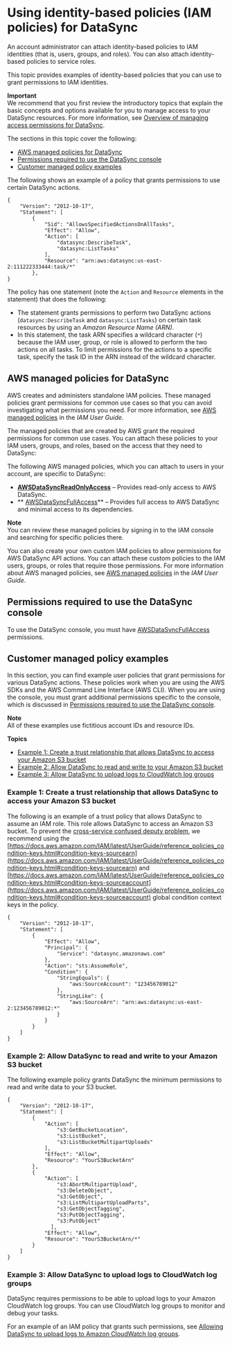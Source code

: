 # Using identity\-based policies \(IAM policies\) for DataSync<a name="using-identity-based-policies"></a>

An account administrator can attach identity\-based policies to IAM identities \(that is, users, groups, and roles\)\. You can also attach identity\-based policies to service roles\.

This topic provides examples of identity\-based policies that you can use to grant permissions to IAM identities\. 

**Important**  
We recommend that you first review the introductory topics that explain the basic concepts and options available for you to manage access to your DataSync resources\. For more information, see [Overview of managing access permissions for DataSync](managing-access-overview.md)\. 

The sections in this topic cover the following:
+ [AWS managed policies for DataSync](#access-policy-examples-aws-managed)
+ [Permissions required to use the DataSync console](#additional-console-required-permissions)
+ [Customer managed policy examples](#customer-managed-policies)

The following shows an example of a policy that grants permissions to use certain DataSync actions\.

```
{
    "Version": "2012-10-17",
    "Statement": [
        {
            "Sid": "AllowsSpecifiedActionsOnAllTasks",
            "Effect": "Allow",
            "Action": [
                "datasync:DescribeTask",
                "datasync:ListTasks"
            ],
            "Resource": "arn:aws:datasync:us-east-2:111222333444:task/*"
        },    
}
```

The policy has one statement \(note the `Action` and `Resource` elements in the statement\) that does the following:
+ The statement grants permissions to perform two DataSync actions \(`datasync:DescribeTask` and `datasync:ListTasks`\) on certain task resources by using an *Amazon Resource Name \(ARN\)*\. 
+ In this statement, the task ARN specifies a wildcard character \(`*`\) because the IAM user, group, or role is allowed to perform the two actions on all tasks\. To limit permissions for the actions to a specific task, specify the task ID in the ARN instead of the wildcard character\. 

## AWS managed policies for DataSync<a name="access-policy-examples-aws-managed"></a>

AWS creates and administers standalone IAM policies\. These managed policies grant permissions for common use cases so that you can avoid investigating what permissions you need\. For more information, see [AWS managed policies](https://docs.aws.amazon.com/IAM/latest/UserGuide/access_policies_managed-vs-inline.html#aws-managed-policies) in the *IAM User Guide*\.

The managed policies that are created by AWS grant the required permissions for common use cases\. You can attach these policies to your IAM users, groups, and roles, based on the access that they need to DataSync:

The following AWS managed policies, which you can attach to users in your account, are specific to DataSync:
+ **[AWSDataSyncReadOnlyAccess](https://console.aws.amazon.com/iam/home?#/policies/arn:aws:iam::aws:policy/AWSDataSyncReadOnlyAccess$jsonEditor)** – Provides read\-only access to AWS DataSync\. 
+ ** [AWSDataSyncFullAccess](https://console.aws.amazon.com/iam/home?#/policies/arn:aws:iam::aws:policy/AWSDataSyncFullAccess$jsonEditor)** – Provides full access to AWS DataSync and minimal access to its dependencies\.

 

**Note**  
You can review these managed policies by signing in to the IAM console and searching for specific policies there\.

You can also create your own custom IAM policies to allow permissions for AWS DataSync API actions\. You can attach these custom policies to the IAM users, groups, or roles that require those permissions\. For more information about AWS managed policies, see [AWS managed policies](https://docs.aws.amazon.com/IAM/latest/UserGuide/access_policies_managed-vs-inline.html#aws-managed-policies) in the *IAM User Guide*\.

## Permissions required to use the DataSync console<a name="additional-console-required-permissions"></a>

To use the DataSync console, you must have [AWSDataSyncFullAccess](https://console.aws.amazon.com/iam/home?#/policies/arn:aws:iam::aws:policy/AWSDataSyncFullAccess$jsonEditor) permissions\.

## Customer managed policy examples<a name="customer-managed-policies"></a>

In this section, you can find example user policies that grant permissions for various DataSync actions\. These policies work when you are using the AWS SDKs and the AWS Command Line Interface \(AWS CLI\)\. When you are using the console, you must grant additional permissions specific to the console, which is discussed in [Permissions required to use the DataSync console](#additional-console-required-permissions)\.

**Note**  
All of these examples use fictitious account IDs and resource IDs\.

**Topics**
+ [Example 1: Create a trust relationship that allows DataSync to access your Amazon S3 bucket](#datasync-example1)
+ [Example 2: Allow DataSync to read and write to your Amazon S3 bucket](#datasync-example2)
+ [Example 3: Allow DataSync to upload logs to CloudWatch log groups](#datasync-example4)

### Example 1: Create a trust relationship that allows DataSync to access your Amazon S3 bucket<a name="datasync-example1"></a>

The following is an example of a trust policy that allows DataSync to assume an IAM role\. This role allows DataSync to access an Amazon S3 bucket\. To prevent the [cross\-service confused deputy problem](cross-service-confused-deputy-prevention.md), we recommend using the [https://docs.aws.amazon.com/IAM/latest/UserGuide/reference_policies_condition-keys.html#condition-keys-sourcearn](https://docs.aws.amazon.com/IAM/latest/UserGuide/reference_policies_condition-keys.html#condition-keys-sourcearn) and [https://docs.aws.amazon.com/IAM/latest/UserGuide/reference_policies_condition-keys.html#condition-keys-sourceaccount](https://docs.aws.amazon.com/IAM/latest/UserGuide/reference_policies_condition-keys.html#condition-keys-sourceaccount) global condition context keys in the policy\.

```
{
    "Version": "2012-10-17",
    "Statement": [
        {
            "Effect": "Allow",
            "Principal": {
                "Service": "datasync.amazonaws.com"
            },
            "Action": "sts:AssumeRole",
            "Condition": {
                "StringEquals": {
                    "aws:SourceAccount": "123456789012"
                },
                "StringLike": {
                    "aws:SourceArn": "arn:aws:datasync:us-east-2:123456789012:*"
                }
            }
        }
    ]
}
```

### Example 2: Allow DataSync to read and write to your Amazon S3 bucket<a name="datasync-example2"></a>

The following example policy grants DataSync the minimum permissions to read and write data to your S3 bucket\.

```
{
    "Version": "2012-10-17",
    "Statement": [
        {
            "Action": [
                "s3:GetBucketLocation",
                "s3:ListBucket",
                "s3:ListBucketMultipartUploads"
            ],
            "Effect": "Allow",
            "Resource": "YourS3BucketArn"
        },
        {
            "Action": [
                "s3:AbortMultipartUpload",
                "s3:DeleteObject",
                "s3:GetObject",
                "s3:ListMultipartUploadParts",
                "s3:GetObjectTagging",
                "s3:PutObjectTagging",
                "s3:PutObject"
              ],
            "Effect": "Allow",
            "Resource": "YourS3BucketArn/*"
        }
    ]
}
```

### Example 3: Allow DataSync to upload logs to CloudWatch log groups<a name="datasync-example4"></a>

DataSync requires permissions to be able to upload logs to your Amazon CloudWatch log groups\. You can use CloudWatch log groups to monitor and debug your tasks\.

For an example of an IAM policy that grants such permissions, see [Allowing DataSync to upload logs to Amazon CloudWatch log groups](monitor-datasync.md#cloudwatchlogs)\.

 